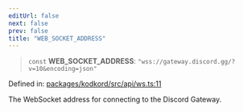 ```yaml
---
editUrl: false
next: false
prev: false
title: "WEB_SOCKET_ADDRESS"
---
```


> `const` **WEB\_SOCKET\_ADDRESS**: `"wss://gateway.discord.gg/?v=10&encoding=json"`

Defined in: [packages/kodkord/src/api/ws.ts:11](https://github.com/KingsBeCattz/Kodkord/blob/e64d9a769150751981b0359a2c19703ea8677956/packages/kodkord/src/api/ws.ts#L11)

The WebSocket address for connecting to the Discord Gateway.

